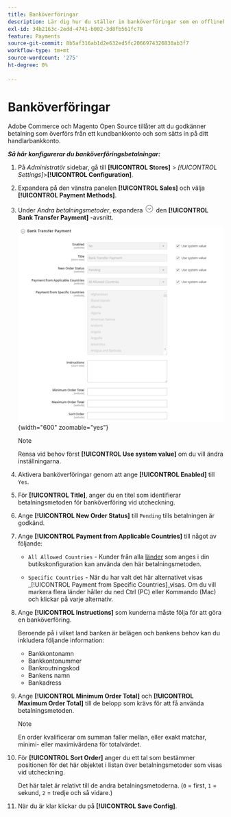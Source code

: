 ```yaml
---
title: Banköverföringar
description: Lär dig hur du ställer in banköverföringar som en offlinebetalningsmetod i din butik.
exl-id: 34b2163c-2edd-4741-b002-3d8fb561fc78
feature: Payments
source-git-commit: 8b5af316ab1d2e632ed5fc2066974326830ab3f7
workflow-type: tm+mt
source-wordcount: '275'
ht-degree: 0%

---
```


# Banköverföringar

Adobe Commerce och Magento Open Source tillåter att du godkänner betalning som överförs från ett kundbankkonto och som sätts in på ditt handlarbankkonto.

**_Så här konfigurerar du banköverföringsbetalningar:_**

1. På _Administratör_ sidebar, gå till **[!UICONTROL Stores]** > _[!UICONTROL Settings]_>**[!UICONTROL Configuration]**.

1. Expandera på den vänstra panelen **[!UICONTROL Sales]** och välja **[!UICONTROL Payment Methods]**.

1. Under _Andra betalningsmetoder_, expandera ![Expansionsväljare](../assets/icon-display-expand.png) den **[!UICONTROL Bank Transfer Payment]** -avsnitt.

   ![Betalning av banköverföring](../configuration-reference/sales/assets/payment-methods-bank-transfer-payment.png){width="600" zoomable="yes"}

   >[!NOTE]
   >
   >Rensa vid behov först **[!UICONTROL Use system value]** om du vill ändra inställningarna.

1. Aktivera banköverföringar genom att ange **[!UICONTROL Enabled]** till `Yes`.

1. För **[!UICONTROL Title]**, anger du en titel som identifierar betalningsmetoden för banköverföring vid utcheckning.

1. Ange **[!UICONTROL New Order Status]** till `Pending` tills betalningen är godkänd.

1. Ange **[!UICONTROL Payment from Applicable Countries]** till något av följande:

   - `All Allowed Countries` - Kunder från alla [länder](../getting-started/store-details.md#country-options) som anges i din butikskonfiguration kan använda den här betalningsmetoden.

   - `Specific Countries` - När du har valt det här alternativet visas _[!UICONTROL Payment from Specific Countries]_visas. Om du vill markera flera länder håller du ned Ctrl (PC) eller Kommando (Mac) och klickar på varje alternativ.

1. Ange **[!UICONTROL Instructions]** som kunderna måste följa för att göra en banköverföring.

   Beroende på i vilket land banken är belägen och bankens behov kan du inkludera följande information:

   - Bankkontonamn
   - Bankkontonummer
   - Bankroutningskod
   - Bankens namn
   - Bankadress

1. Ange **[!UICONTROL Minimum Order Total]** och **[!UICONTROL Maximum Order Total]** till de belopp som krävs för att få använda betalningsmetoden.

   >[!NOTE]
   >
   >En order kvalificerar om summan faller mellan, eller exakt matchar, minimi- eller maximivärdena för totalvärdet.

1. För **[!UICONTROL Sort Order]** anger du ett tal som bestämmer positionen för det här objektet i listan över betalningsmetoder som visas vid utcheckning.

   Det här talet är relativt till de andra betalningsmetoderna. (`0` = first, `1` = sekund, `2` = tredje och så vidare.)

1. När du är klar klickar du på **[!UICONTROL Save Config]**.
